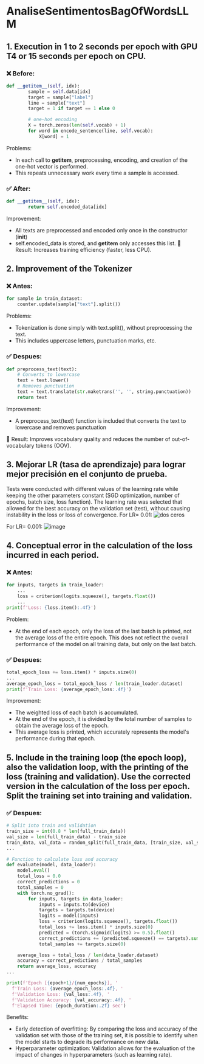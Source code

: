 # AnaliseSentimentosBagOfWordsLLM

## 1. Execution in 1 to 2 seconds per epoch with GPU T4 or 15 seconds per epoch on CPU.
### ❌ Before:
```python
def __getitem__(self, idx):
        sample = self.data[idx]
        target = sample["label"]
        line = sample["text"]
        target = 1 if target == 1 else 0

        # one-hot encoding
        X = torch.zeros(len(self.vocab) + 1)
        for word in encode_sentence(line, self.vocab):
            X[word] = 1
````
Problems: 
* In each call to __getitem__, preprocessing, encoding, and creation of the one-hot vector is performed.
* This repeats unnecessary work every time a sample is accessed.

### ✅ After:
```python
def __getitem__(self, idx):
        return self.encoded_data[idx]
````
Improvement:
* All texts are preprocessed and encoded only once in the constructor (__init__)
* self.encoded_data is stored, and __getitem__ only accesses this list.
📌 Result: Increases training efficiency (faster, less CPU).


## 2. Improvement of the Tokenizer

### ❌ Antes:
```python
for sample in train_dataset:
    counter.update(sample["text"].split())
````
Problems:
* Tokenization is done simply with text.split(), without preprocessing the text. 
* This includes uppercase letters, punctuation marks, etc.

### ✅ Despues:
```python
def preprocess_text(text):
    # Converts to lowercase
    text = text.lower()
    # Removes punctuation
    text = text.translate(str.maketrans('', '', string.punctuation))
    return text
````
Improvement:
* A preprocess_text(text) function is included that converts the text to lowercase and removes punctuation

📌 Result: Improves vocabulary quality and reduces the number of out-of-vocabulary tokens (OOV).


## 3. Mejorar LR (tasa de aprendizaje) para lograr mejor precisión en el conjunto de prueba.
Tests were conducted with different values of the learning rate while keeping the other parameters constant (SGD optimization, number of epochs, batch size, loss function). 
The learning rate was selected that allowed for the best accuracy on the validation set (test), without causing instability in the loss or loss of convergence. 
For LR= 0.01: 
![dos ceros](https://github.com/user-attachments/assets/a0764d08-be3f-42a0-9a88-5e2b09d3ee85)

For LR= 0.001:
![image](https://github.com/user-attachments/assets/355d6301-f184-41e0-930a-16a9e17ae466)


## 4. Conceptual error in the calculation of the loss incurred in each period.
### ❌ Antes:
```python
for inputs, targets in train_loader:
    ...
    loss = criterion(logits.squeeze(), targets.float())
    ...
print(f'Loss: {loss.item():.4f}')
````
Problem:
* At the end of each epoch, only the loss of the last batch is printed, not the average loss of the entire epoch. This does not reflect the overall performance of the model on all training data, but only on the last batch.

### ✅ Despues:
```python
total_epoch_loss += loss.item() * inputs.size(0)
...
average_epoch_loss = total_epoch_loss / len(train_loader.dataset)
print(f'Train Loss: {average_epoch_loss:.4f}')
````
Improvement:
* The weighted loss of each batch is accumulated.
* At the end of the epoch, it is divided by the total number of samples to obtain the average loss of the epoch.
* This average loss is printed, which accurately represents the model's performance during that epoch.

## 5. Include in the training loop (the epoch loop), also the validation loop, with the printing of the loss (training and validation). Use the corrected version in the calculation of the loss per epoch. Split the training set into training and validation.
### ✅ Despues:
```python
# Split into train and validation
train_size = int(0.8 * len(full_train_data))
val_size = len(full_train_data) - train_size
train_data, val_data = random_split(full_train_data, [train_size, val_size])
...

# Function to calculate loss and accuracy
def evaluate(model, data_loader):
    model.eval()
    total_loss = 0.0
    correct_predictions = 0
    total_samples = 0
    with torch.no_grad():
        for inputs, targets in data_loader:
            inputs = inputs.to(device)
            targets = targets.to(device)
            logits = model(inputs)
            loss = criterion(logits.squeeze(), targets.float())
            total_loss += loss.item() * inputs.size(0)
            predicted = (torch.sigmoid(logits) >= 0.5).float()
            correct_predictions += (predicted.squeeze() == targets).sum().item()
            total_samples += targets.size(0)

    average_loss = total_loss / len(data_loader.dataset)
    accuracy = correct_predictions / total_samples
    return average_loss, accuracy
...

print(f'Epoch [{epoch+1}/{num_epochs}], '
  f'Train Loss: {average_epoch_loss:.4f}, '
  f'Validation Loss: {val_loss:.4f}, '
  f'Validation Accuracy: {val_accuracy:.4f}, '
  f'Elapsed Time: {epoch_duration:.2f} sec')
````
Benefits:
* Early detection of overfitting: By comparing the loss and accuracy of the validation set with those of the training set, it is possible to identify when the model starts to degrade its performance on new data.
* Hyperparameter optimization: Validation allows for the evaluation of the impact of changes in hyperparameters (such as learning rate).
